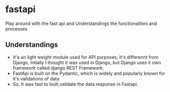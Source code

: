 # fastapi
Play around with the fast api and Understandings the functionalities and processes

## Understandings

* It'a an light weight module used for API purposes, It's differennt from Django, Intially I thought it was used in Django, but Django uses it own framework
called django REST Framework.
* FastApi is built on the Pydantic, which is widely and popularly known for it's validations of data
* So, It was fast to built,validate the data response in Fastapi.